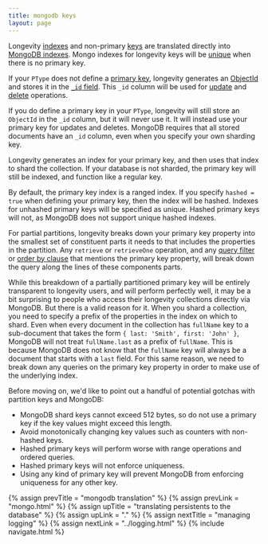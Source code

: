 ```yaml
---
title: mongodb keys
layout: page
---
```


Longevity [indexes](../ptype/indexes.html) and non-primary
[keys](../ptype/keys.html) are translated directly into [MongoDB
indexes](https://docs.mongodb.com/manual/indexes/). Mongo indexes for
longevity keys will be
[unique](https://docs.mongodb.com/manual/core/index-unique/) when
there is no primary key.

If your `PType` does not define a [primary
key](../ptype/primary-keys.html), longevity generates an
[ObjectId](https://docs.mongodb.com/manual/reference/bson-types/#objectid)
and stores it in the [`_id`
field](https://docs.mongodb.com/manual/core/document/#document-id-field).
This `_id` column will be used for [update](../repo/update.html) and
[delete](../repo/delete.html) operations.

If you do define a primary key in your `PType`, longevity will still
store an `ObjectId` in the `_id` column, but it will never use it. It
will instead use your primary key for updates and deletes. MongoDB
requires that all stored documents have an `_id` column, even when you
specify your own sharding key.

Longevity generates an index for your primary key, and then uses
that index to shard the collection. If your database is not sharded,
the primary key will still be indexed, and function like a regular
key.

By default, the primary key index is a ranged index. If you specify
`hashed = true` when defining your primary key, then the index will
be hashed. Indexes for unhashed primary keys will be specified as
unique. Hashed primary keys will not, as MongoDB does not support
unique hashed indexes.

For partial partitions, longevity breaks down your primary key
property into the smallest set of constituent parts it needs to that
includes the properties in the partition. Any `retrieve` or
`retrieveOne` operation, and any [query filter](../query/filters.html)
or [order by clause](../query/order-by.html) that mentions the
primary key property, will break down the query along the lines of
these components parts.

While this breakdown of a partially partitioned primary key will be
entirely transparent to longevity users, and will perform perfectly
well, it may be a bit surprising to people who access their longevity
collections directly via MongoDB. But there is a valid reason for it.
When you shard a collection, you need to specify a prefix of the
properties in the index on which to shard. Even when every document in
the collection has `fullName` key to a sub-document that takes the
form `{ last: 'Smith', first: 'John' }`, MongoDB will not treat
`fullName.last` as a prefix of `fullName`. This is because MongoDB
does not know that the `fullName` key will always be a document that
starts with a `last` field. For this same reason, we need to break
down any queries on the primary key property in order to make use of
the underlying index.

Before moving on, we'd like to point out a handful of potential gotchas
with partition keys and MongoDB:

- MongoDB shard keys cannot exceed 512 bytes, so do not use a
  primary key if the key values might exceed this length.
- Avoid monotonically changing key values such as counters with non-hashed keys.
- Hashed primary keys will perform worse with range operations and
  ordered queries.
- Hashed primary keys will not enforce uniqueness.
- Using any kind of primary key will prevent MongoDB from enforcing
  uniqueness for any other key.

{% assign prevTitle = "mongodb translation" %}
{% assign prevLink  = "mongo.html" %}
{% assign upTitle   = "translating persistents to the database" %}
{% assign upLink    = "." %}
{% assign nextTitle = "managing logging" %}
{% assign nextLink  = "../logging.html" %}
{% include navigate.html %}

